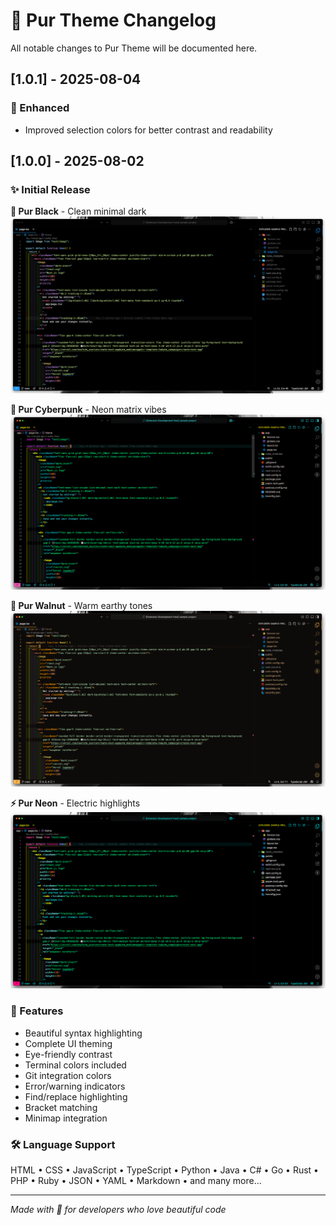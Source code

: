 # 🐾 Pur Theme Changelog

All notable changes to Pur Theme will be documented here.

## [1.0.1] - 2025-08-04

### 🎯 Enhanced

- Improved selection colors for better contrast and readability

## [1.0.0] - 2025-08-02

### ✨ Initial Release

**🖤 Pur Black** - Clean minimal dark  
![Pur Black](/assets/pur-black.png)

**🌈 Pur Cyberpunk** - Neon matrix vibes  
![Pur Cyberpunk](/assets/pur-cyberpunk.png)

**🌰 Pur Walnut** - Warm earthy tones  
![Pur Walnut](/assets/pur-walnut.png)

**⚡ Pur Neon** - Electric highlights  
![Pur Neon](/assets/pur-neon.png)

### 💫 Features

- Beautiful syntax highlighting
- Complete UI theming
- Eye-friendly contrast
- Terminal colors included
- Git integration colors
- Error/warning indicators
- Find/replace highlighting
- Bracket matching
- Minimap integration

### 🛠️ Language Support

HTML • CSS • JavaScript • TypeScript • Python • Java • C# • Go • Rust • PHP • Ruby • JSON • YAML • Markdown • and many more...

---

_Made with 🐾 for developers who love beautiful code_
